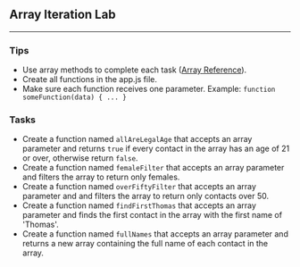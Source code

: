 ## Array Iteration Lab

---

### Tips
* Use array methods to complete each task (<a href="https://www.w3schools.com/jsref/jsref_obj_array.asp" target="_blank">Array Reference</a>).
* Create all functions in the app.js file.
* Make sure each function receives one parameter. Example: `function someFunction(data) { ... }`

### Tasks
* Create a function named `allAreLegalAge` that accepts an array parameter and returns `true` if every contact in the array has an age of 21 or over, otherwise return `false`.
* Create a function named `femaleFilter` that accepts an array parameter and filters the array to return only females.
* Create a function named `overFiftyFilter` that accepts an array parameter and and filters the array to return only contacts over 50.
* Create a function named `findFirstThomas` that accepts an array parameter and finds the first contact in the array with the first name of 'Thomas'.
* Create a function named `fullNames` that accepts an array parameter and returns a new array containing the full name of each contact in the array.